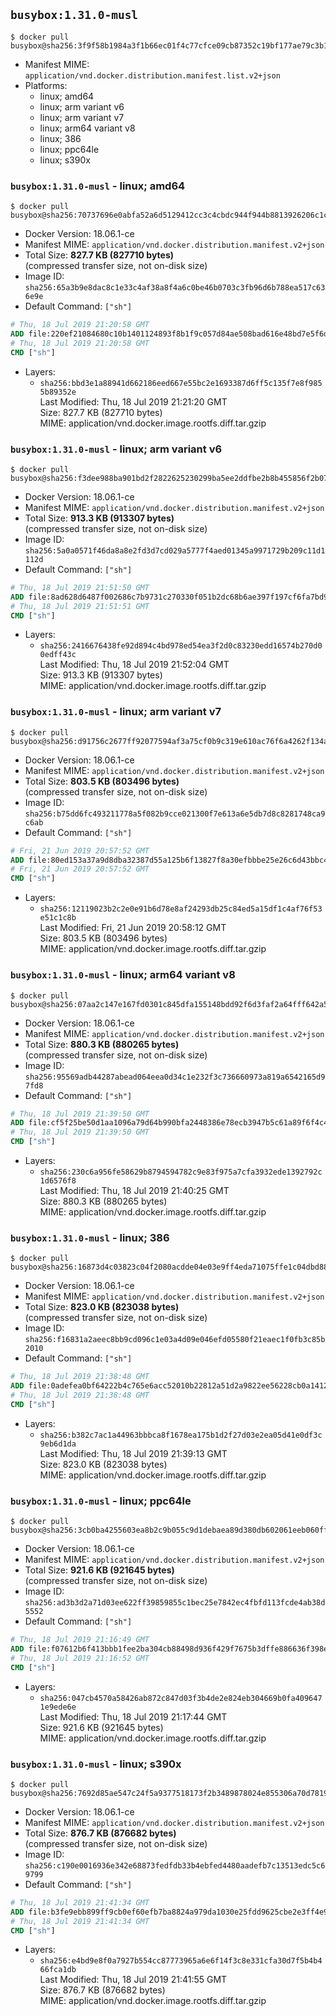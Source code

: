 ## `busybox:1.31.0-musl`

```console
$ docker pull busybox@sha256:3f9f58b1984a3f1b66ec01f4c77cfce09cb87352c19bf177ae79c3b10c4591fc
```

-	Manifest MIME: `application/vnd.docker.distribution.manifest.list.v2+json`
-	Platforms:
	-	linux; amd64
	-	linux; arm variant v6
	-	linux; arm variant v7
	-	linux; arm64 variant v8
	-	linux; 386
	-	linux; ppc64le
	-	linux; s390x

### `busybox:1.31.0-musl` - linux; amd64

```console
$ docker pull busybox@sha256:70737696e0abfa52a6d5129412cc3c4cbdc944f944b8813926206c1cfe1f32e8
```

-	Docker Version: 18.06.1-ce
-	Manifest MIME: `application/vnd.docker.distribution.manifest.v2+json`
-	Total Size: **827.7 KB (827710 bytes)**  
	(compressed transfer size, not on-disk size)
-	Image ID: `sha256:65a3b9e8dac8c1e33c4af38a8f4a6c0be46b0703c3fb96d6b788ea517c636e9e`
-	Default Command: `["sh"]`

```dockerfile
# Thu, 18 Jul 2019 21:20:58 GMT
ADD file:220ef21084680c10b1401124893f8b1f9c057d84ae508bad616e48bd7e5f6d5f in / 
# Thu, 18 Jul 2019 21:20:58 GMT
CMD ["sh"]
```

-	Layers:
	-	`sha256:bbd3e1a88941d662186eed667e55bc2e1693387d6ff5c135f7e8f9855b89352e`  
		Last Modified: Thu, 18 Jul 2019 21:21:20 GMT  
		Size: 827.7 KB (827710 bytes)  
		MIME: application/vnd.docker.image.rootfs.diff.tar.gzip

### `busybox:1.31.0-musl` - linux; arm variant v6

```console
$ docker pull busybox@sha256:f3dee988ba901bd2f2822625230299ba5ee2ddfbe2b8b455856f2b0733baf8d0
```

-	Docker Version: 18.06.1-ce
-	Manifest MIME: `application/vnd.docker.distribution.manifest.v2+json`
-	Total Size: **913.3 KB (913307 bytes)**  
	(compressed transfer size, not on-disk size)
-	Image ID: `sha256:5a0a0571f46da8a8e2fd3d7cd029a5777f4aed01345a9971729b209c11d1112d`
-	Default Command: `["sh"]`

```dockerfile
# Thu, 18 Jul 2019 21:51:50 GMT
ADD file:8ad628d6487f002686c7b9731c270330f051b2dc68b6ae397f197cf6fa7bd954 in / 
# Thu, 18 Jul 2019 21:51:51 GMT
CMD ["sh"]
```

-	Layers:
	-	`sha256:2416676438fe92d894c4bd978ed54ea3f2d0c83230edd16574b270d00edff43c`  
		Last Modified: Thu, 18 Jul 2019 21:52:04 GMT  
		Size: 913.3 KB (913307 bytes)  
		MIME: application/vnd.docker.image.rootfs.diff.tar.gzip

### `busybox:1.31.0-musl` - linux; arm variant v7

```console
$ docker pull busybox@sha256:d91756c2677ff92077594af3a75cf0b9c319e610ac76f6a4262f134aa8fec70f
```

-	Docker Version: 18.06.1-ce
-	Manifest MIME: `application/vnd.docker.distribution.manifest.v2+json`
-	Total Size: **803.5 KB (803496 bytes)**  
	(compressed transfer size, not on-disk size)
-	Image ID: `sha256:b75dd6fc493211778a5f082b9cce021300f7e613a6e5db7d8c8281748ca9c6ab`
-	Default Command: `["sh"]`

```dockerfile
# Fri, 21 Jun 2019 20:57:52 GMT
ADD file:80ed153a37a9d8dba32387d55a125b6f13827f8a30efbbbe25e26c6d43bbc486 in / 
# Fri, 21 Jun 2019 20:57:52 GMT
CMD ["sh"]
```

-	Layers:
	-	`sha256:12119023b2c2e0e91b6d78e8af24293db25c84ed5a15df1c4af76f53e51c1c8b`  
		Last Modified: Fri, 21 Jun 2019 20:58:12 GMT  
		Size: 803.5 KB (803496 bytes)  
		MIME: application/vnd.docker.image.rootfs.diff.tar.gzip

### `busybox:1.31.0-musl` - linux; arm64 variant v8

```console
$ docker pull busybox@sha256:07aa2c147e167fd0301c845dfa155148bdd92f6d3faf2a64fff642a511978197
```

-	Docker Version: 18.06.1-ce
-	Manifest MIME: `application/vnd.docker.distribution.manifest.v2+json`
-	Total Size: **880.3 KB (880265 bytes)**  
	(compressed transfer size, not on-disk size)
-	Image ID: `sha256:95569adb44287abead064eea0d34c1e232f3c736660973a819a6542165d97fd8`
-	Default Command: `["sh"]`

```dockerfile
# Thu, 18 Jul 2019 21:39:50 GMT
ADD file:cf5f25be50d1aa1096a79d64b990bfa2448386e78ecb3947b5c61a89f6f4c46c in / 
# Thu, 18 Jul 2019 21:39:50 GMT
CMD ["sh"]
```

-	Layers:
	-	`sha256:230c6a956fe58629b8794594782c9e83f975a7cfa3932ede1392792c1d6576f8`  
		Last Modified: Thu, 18 Jul 2019 21:40:25 GMT  
		Size: 880.3 KB (880265 bytes)  
		MIME: application/vnd.docker.image.rootfs.diff.tar.gzip

### `busybox:1.31.0-musl` - linux; 386

```console
$ docker pull busybox@sha256:16873d4c03823c04f2080acdde04e03e9ff4eda71075ffe1c04dbd8803bf9d73
```

-	Docker Version: 18.06.1-ce
-	Manifest MIME: `application/vnd.docker.distribution.manifest.v2+json`
-	Total Size: **823.0 KB (823038 bytes)**  
	(compressed transfer size, not on-disk size)
-	Image ID: `sha256:f16831a2aeec8bb9cd096c1e03a4d09e046efd05580f21eaec1f0fb3c85b2010`
-	Default Command: `["sh"]`

```dockerfile
# Thu, 18 Jul 2019 21:38:48 GMT
ADD file:0adefea0bf64222b4c765e6acc52010b22812a51d2a9822ee56228cb0a14124d in / 
# Thu, 18 Jul 2019 21:38:48 GMT
CMD ["sh"]
```

-	Layers:
	-	`sha256:b382c7ac1a44963bbbca8f1678ea175b1d2f27d03e2ea05d41e0df3c9eb6d1da`  
		Last Modified: Thu, 18 Jul 2019 21:39:13 GMT  
		Size: 823.0 KB (823038 bytes)  
		MIME: application/vnd.docker.image.rootfs.diff.tar.gzip

### `busybox:1.31.0-musl` - linux; ppc64le

```console
$ docker pull busybox@sha256:3cb0ba4255603ea8b2c9b055c9d1debaea89d380db602061eeb060ffdc838275
```

-	Docker Version: 18.06.1-ce
-	Manifest MIME: `application/vnd.docker.distribution.manifest.v2+json`
-	Total Size: **921.6 KB (921645 bytes)**  
	(compressed transfer size, not on-disk size)
-	Image ID: `sha256:ad3b3d2a71d03ee622ff39859855c1bec25e7842ec4fbfd113fcde4ab38d5552`
-	Default Command: `["sh"]`

```dockerfile
# Thu, 18 Jul 2019 21:16:49 GMT
ADD file:f07612b6f413bbb1fee2ba304cb88498d936f429f7675b3dffe886636f398ef5 in / 
# Thu, 18 Jul 2019 21:16:52 GMT
CMD ["sh"]
```

-	Layers:
	-	`sha256:047cb4570a58426ab872c847d03f3b4de2e824eb304669b0fa4096471e9ede6e`  
		Last Modified: Thu, 18 Jul 2019 21:17:44 GMT  
		Size: 921.6 KB (921645 bytes)  
		MIME: application/vnd.docker.image.rootfs.diff.tar.gzip

### `busybox:1.31.0-musl` - linux; s390x

```console
$ docker pull busybox@sha256:7692d85ae547c24f5a9377518173f2b3489878024e855306a70d781941ff44c3
```

-	Docker Version: 18.06.1-ce
-	Manifest MIME: `application/vnd.docker.distribution.manifest.v2+json`
-	Total Size: **876.7 KB (876682 bytes)**  
	(compressed transfer size, not on-disk size)
-	Image ID: `sha256:c190e0016936e342e68873fedfdb33b4ebfed4480aadefb7c13513edc5c69799`
-	Default Command: `["sh"]`

```dockerfile
# Thu, 18 Jul 2019 21:41:34 GMT
ADD file:b3fe9ebb899ff9cb0ef60efb7ba8824a979da1030e25fdd9625cbe2e3ff4e909 in / 
# Thu, 18 Jul 2019 21:41:34 GMT
CMD ["sh"]
```

-	Layers:
	-	`sha256:e4bd9e8f0a7927b554cc87773965a6e6f14f3c8e331cfa30d7f5b4b466fca1db`  
		Last Modified: Thu, 18 Jul 2019 21:41:55 GMT  
		Size: 876.7 KB (876682 bytes)  
		MIME: application/vnd.docker.image.rootfs.diff.tar.gzip
